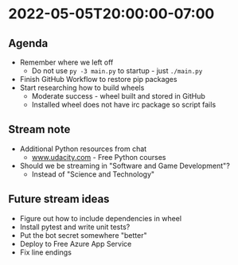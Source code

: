 # 2022-05-05T20:00:00-07:00

## Agenda

* Remember where we left off
  * Do not use `py -3 main.py` to startup - just `./main.py`
* Finish GitHub Workflow to restore pip packages
* Start researching how to build wheels
  * Moderate success - wheel built and stored in GitHub
  * Installed wheel does not have irc package so script fails

## Stream note

* Additional Python resources from chat
  * www.udacity.com - Free Python courses
* Should we be streaming in "Software and Game Development"?
  * Instead of "Science and Technology"

## Future stream ideas

* Figure out how to include dependencies in wheel
* Install pytest and write unit tests?
* Put the bot secret somewhere "better"
* Deploy to Free Azure App Service
* Fix line endings
